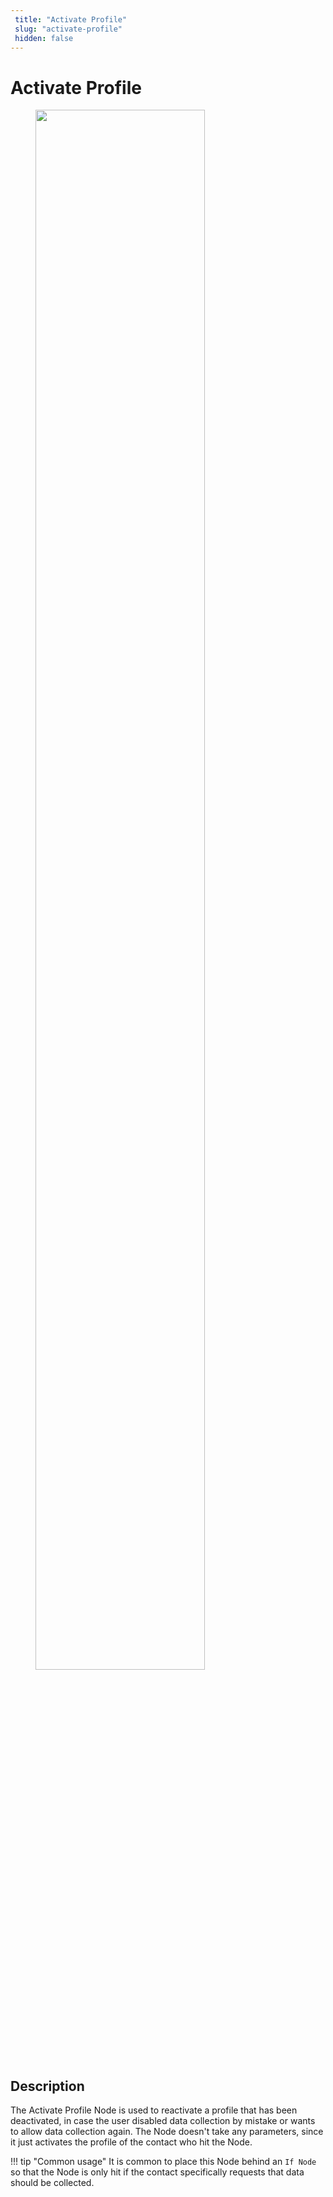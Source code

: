 ```yaml
---
 title: "Activate Profile" 
 slug: "activate-profile" 
 hidden: false 
---
```

# Activate Profile

<figure>
  <img class="image-center" src="{{config.site_url}}ai/flow-nodes/images/profile/activate-profile.png" width="80%" />
</figure>

## Description
<div class="divider"></div>
The Activate Profile Node is used to reactivate a profile that has been deactivated, in case the user disabled data collection by mistake or wants to allow data collection again. The Node doesn't take any parameters, since it just activates the profile of the contact who hit the Node.

!!! tip "Common usage"
    It is common to place this Node behind an `If Node` so that the Node is only hit if the contact specifically requests that data should be collected.
